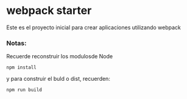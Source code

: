 # webpack starter

Este es el proyecto inicial para crear aplicaciones utilizando webpack

### Notas:
Recuerde reconstruir los modulosde Node
```
npm install
```

y  para construir el buld o dist, recuerden:
```
npm run build
